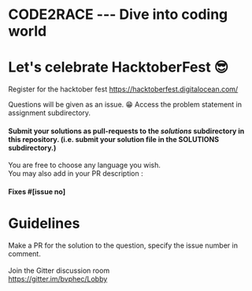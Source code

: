 # CODE2RACE --- Dive into coding world 
# Let's celebrate HacktoberFest 😎
Register for the hacktober fest https://hacktoberfest.digitalocean.com/


 Questions will be given as an issue. 😁
Access the problem statement in assignment subdirectory.


#### Submit your solutions as pull-requests to the *solutions* subdirectory in this repository. (i.e. submit your solution file in the SOLUTIONS subdirectory.)
You are free to choose any language you wish. <br> 
You may also add in your PR description : 
#### Fixes #[issue no] 

Guidelines
==========

Make a PR for the solution to the question, specify the issue number in comment.
<br><br>
Join the Gitter discussion room  <br>
https://gitter.im/bvphec/Lobby

